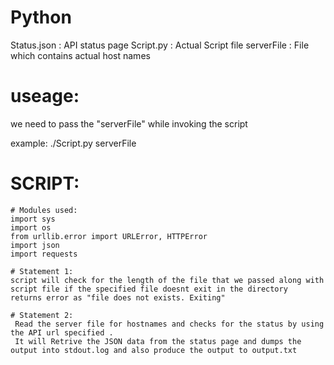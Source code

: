 # Python
Status.json :  API status page 
Script.py : Actual Script file 
serverFile : File which contains actual host names 

# useage:
we need to pass the "serverFile" while invoking the script

example: ./Script.py serverFile

# SCRIPT:

    # Modules used:
    import sys       
    import os
    from urllib.error import URLError, HTTPError
    import json
    import requests
    
    # Statement 1:
    script will check for the length of the file that we passed along with script file if the specified file doesnt exit in the directory       returns error as "file does not exists. Exiting"
    
    # Statement 2:
     Read the server file for hostnames and checks for the status by using the API url specified .
     It will Retrive the JSON data from the status page and dumps the output into stdout.log and also produce the output to output.txt
    
     
